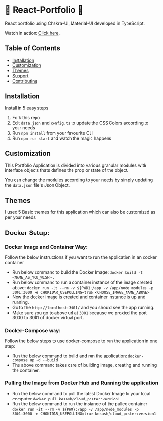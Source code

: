 # 🚀 React-Portfolio 🚀

React portfolio using Chakra-UI, Material-UI developed in TypeScript.

Watch in action: [Click here](https://react-portfolio-538e5shw2-shabbi268.vercel.app/).

## Table of Contents

- [Installation](#installation)
- [Customization](#usage)
- [Themes](#themes)
- [Support](#support)
- [Contributing](#contributing)

## Installation

Install in 5 easy steps

1. Fork this repo
2. Edit `data.json` and `config.ts` to update the CSS Colors according to your needs
4. Run `npm install` from your favourite CLI
5. Run `npm run start` and watch the magic happens


## Customization

This Portfolio Application is divided into various granular modules with interface objects thats defines the prop or state of the object.

You can change the modules according to your needs by simply updating the `data.json` file's Json Object.

## Themes

I used 5 Basic themes for this application which can also be customized as per your needs.


## Docker Setup:
### Docker Image and Container Way:
Follow the below instructions if you want to run the application in an docker container
- Run below command to build the Docker Image:
    `docker build -t <NAME_AS_YOU_WISH>` .
- Run below command to run a container instance of the image created above:
    `docker run -it --rm -v ${PWD}:/app -v /app/node_modules -p 3001:3000 -e CHOKIDAR_USEPOLLING=true <CHOOSE_IMAGE_NAME_ABOVE>`
- Now the docker image is created and container instance is up and running.
- Go to the `http://localhost:3001/` and you should see the app running.
- Make sure you go to above url at `3001` because we proxied the port 3000 to 3001 of docker virtual port.

### Docker-Compose way:
Follow the below steps to use docker-compose to run the application in one step:
- Run the below command to build and run the application:
    `docker-compose up -d --build`
- The above command takes care of building image, creating and running the container.

### Pulling the Image from Docker Hub and Running the application
- Run the below command to pull the latest Docker Image to your local computer
    `docker pull kesash/cloud_poster:version1`
- Run the below command to run the instance of the pulled container
    `docker run -it --rm -v ${PWD}:/app -v /app/node_modules -p 3001:3000 -e CHOKIDAR_USEPOLLING=true kesash/cloud_poster:version1`
